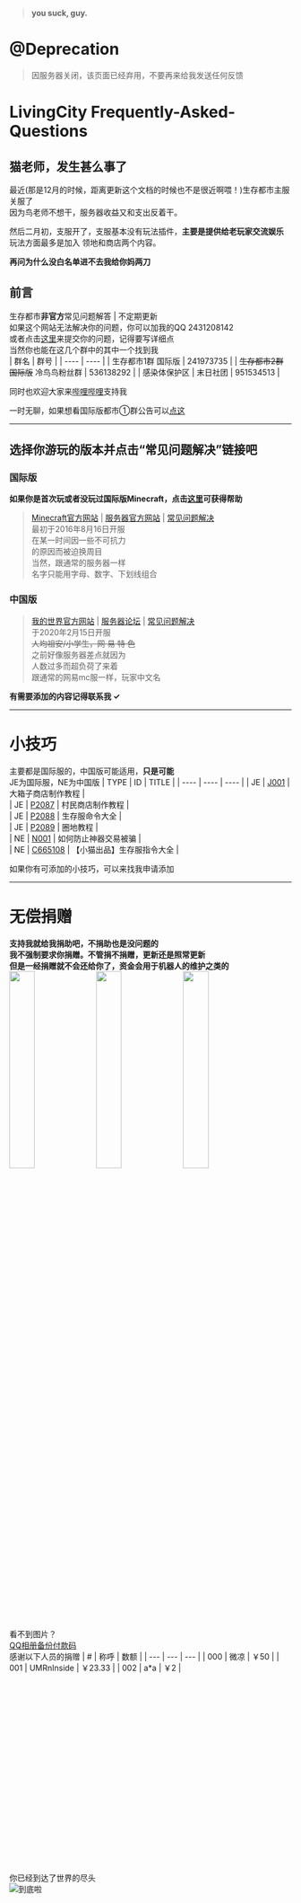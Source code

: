 >**you suck, guy.**

# @Deprecation
> 因服务器关闭，该页面已经弃用，不要再来给我发送任何反馈

# LivingCity Frequently-Asked-Questions

## 猫老师，发生甚么事了
最近(那是12月的时候，距离更新这个文档的时候也不是很近啊喂！)生存都市主服关服了  
因为鸟老师不想干，服务器收益又和支出反着干。  
  
然后二月初，支服开了，支服基本没有玩法插件，**主要是提供给老玩家交流娱乐**  
玩法方面最多是加入 领地和商店两个内容。  
  
**再问为什么没白名单进不去我给你妈两刀**

## 前言

生存都市**非官方**常见问题解答 | 不定期更新  
如果这个网站无法解决你的问题，你可以加我的QQ 2431208142  
或者点击[这里](https://github.com/MrXiaoM/LivingCityFAQ/issues/new/choose)来提交你的问题，记得要写详细点  
当然你也能在这几个群中的其中一个找到我  
|  群名   | 群号  |
|  ----  |  ----  |
| 生存都市1群 国际版 | 241973735 |
| ~~生存都市2群 国际版~~ 冷鸟鸟粉丝群 | 536138292 |
| 感染体保护区 | 末日社团 | 951534513 |

同时也欢迎大家来[哔哩哔哩](https://space.bilibili.com/330771760)支持我  
  
一时无聊，如果想看国际版都市①群公告可以[点这](https://github.com/MrXiaoM/LivingCityFAQ/blob/master/notice.md)

-------------------------------

## 选择你游玩的版本并点击“常见问题解决”链接吧
### 国际版  
**如果你是首次玩或者没玩过国际版Minecraft，点击[这里](https://minecraft-zh.gamepedia.com/%E6%95%99%E7%A8%8B#.E6.96.B0.E6.89.8B.E6.95.99.E7.A8.8B)可获得帮助**  
> [Minecraft官方网站](https://minecraft.net/) | [服务器官方网站](http://www.pds.ink) | [常见问题解决](https://github.com/MrXiaoM/LivingCityFAQ/blob/master/JE.MD)  
>最初于2016年8月16日开服  
>在某一时间因一些不可抗力  
>的原因而被迫换周目  
>当然，跟通常的服务器一样  
>名字只能用字母、数字、下划线组合  

### 中国版

> [我的世界官方网站](http://mc.163.com/) | [服务器论坛](http://mc.netease.com/forum-96-1.html) | [常见问题解决](https://github.com/MrXiaoM/LivingCityFAQ/blob/master/NE.MD)  
>于2020年2月15日开服  
>~~人均祖安/小学生，网 易 特 色~~  
>之前好像服务器差点就因为  
>人数过多而超负荷了来着  
>跟通常的网易mc服一样，玩家中文名  


**有需要添加的内容记得联系我 ✓**

-------------------------------

# 小技巧  
主要都是国际服的，中国版可能适用，**只是可能**  
JE为国际服，NE为中国版
| TYPE | ID | TITLE |
| ---- | ----  |  ----  |
| JE | [J001](https://github.com/MrXiaoM/LivingCityFAQ/blob/master/docs/JavaEdition/001.md) | 大箱子商店制作教程 |  
| JE | [P2087](http://www.pds.ink/forum.php?mod=viewthread&tid=2087&fromuid=49398) | 村民商店制作教程 |  
| JE | [P2088](http://www.pds.ink/forum.php?mod=viewthread&tid=2088&fromuid=49398) | 生存服命令大全 |  
| JE | [P2089](http://www.pds.ink/forum.php?mod=viewthread&tid=2089&fromuid=49398) | 圈地教程 |  
| NE | [N001](https://github.com/MrXiaoM/LivingCityFAQ/blob/master/docs/NeteaseEdition/001.md) | 如何防止神器交易被骗 |  
| NE | [C665108](http://mc.netease.com/thread-665108-1-1.html) | 【小猫出品】生存服指令大全 |  
  
  
如果你有可添加的小技巧，可以来找我申请添加

-------------------------------

# 无偿捐赠
**支持我就给我捐助吧，不捐助也是没问题的**  
**我不强制要求你捐赠。不管捐不捐赠，更新还是照常更新**  
**但是一经捐赠就不会还给你了，资金会用于机器人的维护之类的**  
<img src="https://mrxiaom.github.io/qq.png" width = 30% />
<img src="https://mrxiaom.github.io/wechat.png" width = 30% />
<img src="https://mrxiaom.github.io/alipay.png" width = 30% />  
看不到图片？  
[QQ相册备份付款码](https://user.qzone.qq.com/2431208142/photo/V53lxbjZ1dhx9T4FLTD23bH3hQ3DxCIn/)    
感谢以下人员的捐赠
| # | 称呼 | 数额 |
| --- | --- | --- |
| 000 | 微凉 | ￥50 |
| 001 | UMRnInside | ￥23.33 |
| 002 | a*a | ￥2 |


<br/><br/><br/><br/><br/><br/><br/><br/><br/><br/><br/><br/><br/><br/><br/><br/><br/><br/><br/><br/>
你已经到达了世界的尽头  
![到底啦](https://s1.hdslb.com/bfs/seed/bplus-common/dynamic-assets/end.png)
